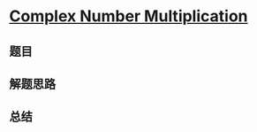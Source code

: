 # [Complex Number Multiplication](https://leetcode.com/problems/complex-number-multiplication/)
## 题目


## 解题思路


## 总结


